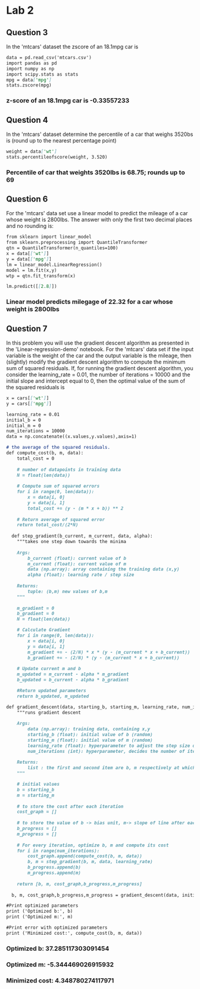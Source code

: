# Lab 2

## Question 3
In the 'mtcars' dataset the zscore of an 18.1mpg car is 

```markdown
data = pd.read_csv('mtcars.csv')
import pandas as pd
import numpy as np
import scipy.stats as stats
mpg = data['mpg']
stats.zscore(mpg)
```

### z-score of an 18.1mpg car is -0.33557233




## Question 4
In the 'mtcars' dataset determine the percentile of a car that weighs 3520bs is (round up to the nearest percentage point)

```markdown
weight = data['wt']
stats.percentileofscore(weight, 3.520)
```

### Percentile of car that weights 3520lbs is 68.75; rounds up to 69




## Question 6
For the 'mtcars' data set use a linear model to predict the mileage of a car whose weight is 2800lbs. The answer with only the first two decimal places and no rounding is:

```markdown
from sklearn import linear_model
from sklearn.preprocessing import QuantileTransformer
qtn = QuantileTransformer(n_quantiles=100)
x = data[['wt']]
y = data[['mpg']]
lm = linear_model.LinearRegression()
model = lm.fit(x,y)
wtp = qtn.fit_transform(x)

lm.predict([[2.8]])
```

### Linear model predicts milegage of 22.32 for a car whose weight is 2800lbs




## Question 7
In this problem you will use the gradient descent algorithm as presented in the 'Linear-regression-demo' notebook. For the 'mtcars' data set if the input variable is the weight of the car and the output variable is the mileage, then (slightly) modify the gradient descent algorithm to compute the minimum sum of squared residuals. If, for running the gradient descent algorithm, you consider the learning_rate = 0.01, the number of iterations = 10000 and the initial slope and intercept equal to 0, then the optimal value of the sum of the squared residuals is

```markdown
x = cars[['wt']]
y = cars[['mpg']]

learning_rate = 0.01
initial_b = 0
initial_m = 0
num_iterations = 10000
data = np.concatenate((x.values,y.values),axis=1)

# the average of the squared residuals.
def compute_cost(b, m, data):
    total_cost = 0
    
    # number of datapoints in training data
    N = float(len(data))
    
    # Compute sum of squared errors
    for i in range(0, len(data)):
        x = data[i, 0]
        y = data[i, 1]
        total_cost += (y - (m * x + b)) ** 2
        
    # Return average of squared error
    return total_cost/(2*N)
    
  def step_gradient(b_current, m_current, data, alpha):
    """takes one step down towards the minima
    
    Args:
        b_current (float): current value of b
        m_current (float): current value of m
        data (np.array): array containing the training data (x,y)
        alpha (float): learning rate / step size
    
    Returns:
        tuple: (b,m) new values of b,m
    """
    
    m_gradient = 0
    b_gradient = 0
    N = float(len(data))

    # Calculate Gradient
    for i in range(0, len(data)):
        x = data[i, 0]
        y = data[i, 1]
        m_gradient += - (2/N) * x * (y - (m_current * x + b_current))
        b_gradient += - (2/N) * (y - (m_current * x + b_current))
    
    # Update current m and b
    m_updated = m_current - alpha * m_gradient
    b_updated = b_current - alpha * b_gradient

    #Return updated parameters
    return b_updated, m_updated

def gradient_descent(data, starting_b, starting_m, learning_rate, num_iterations):
    """runs gradient descent
    
    Args:
        data (np.array): training data, containing x,y
        starting_b (float): initial value of b (random)
        starting_m (float): initial value of m (random)
        learning_rate (float): hyperparameter to adjust the step size during descent
        num_iterations (int): hyperparameter, decides the number of iterations for which gradient descent would run
    
    Returns:
        list : the first and second item are b, m respectively at which the best fit curve is obtained, the third and fourth items are two lists, which store the value of b,m as gradient descent proceeded.
    """

    # initial values
    b = starting_b
    m = starting_m
    
    # to store the cost after each iteration
    cost_graph = []
    
    # to store the value of b -> bias unit, m-> slope of line after each iteration (pred = m*x + b)
    b_progress = []
    m_progress = []
    
    # For every iteration, optimize b, m and compute its cost
    for i in range(num_iterations):
        cost_graph.append(compute_cost(b, m, data))
        b, m = step_gradient(b, m, data, learning_rate)
        b_progress.append(b)
        m_progress.append(m)
        
    return [b, m, cost_graph,b_progress,m_progress]
  
  b, m, cost_graph,b_progress,m_progress = gradient_descent(data, initial_b, initial_m, learning_rate, num_iterations)

#Print optimized parameters
print ('Optimized b:', b)
print ('Optimized m:', m)

#Print error with optimized parameters
print ('Minimized cost:', compute_cost(b, m, data))

```
### Optimized b: 37.285117303091454
### Optimized m: -5.344469026915932
### Minimized cost: 4.348780274117971
